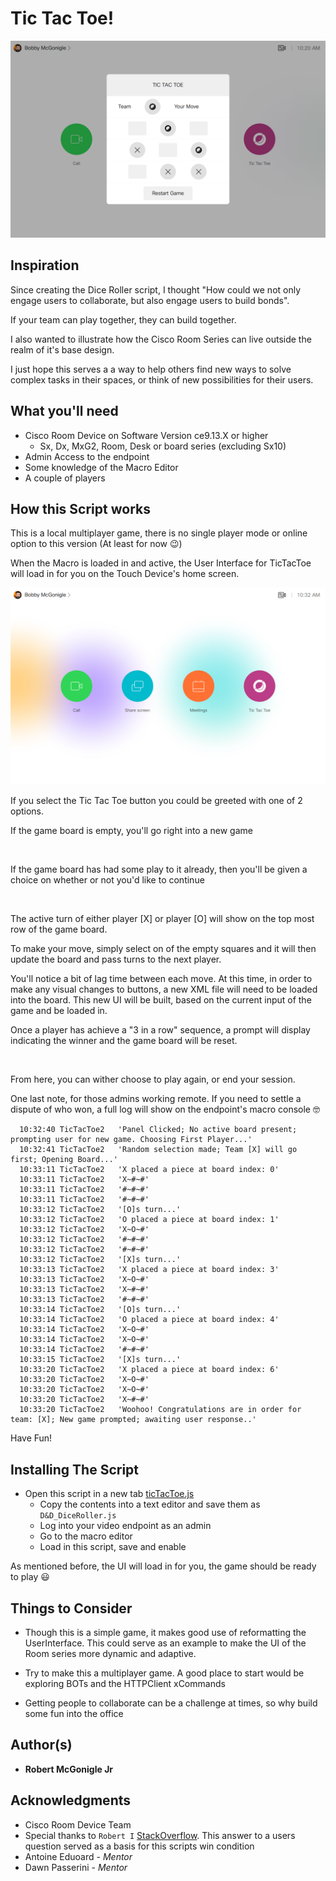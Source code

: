 # Tic Tac Toe!

![PartiallyFilledBoard](https://github.com/Bobby-McGonigle/Cisco-RoomDevice-Macro-Projects-Examples/blob/master/Games/TicTacToe/images/05_BoardFilling.png)

## Inspiration

Since creating the Dice Roller script, I thought "How could we not only engage users to collaborate, but also engage users to build bonds".

If your team can play together, they can build together.

I also wanted to illustrate how the Cisco Room Series can live outside the realm of it's base design.

I just hope this serves a a way to help others find new ways to solve complex tasks in their spaces, or think of new possibilities for their users.

## What you'll need

* Cisco Room Device on Software Version ce9.13.X or higher
  * Sx, Dx, MxG2, Room, Desk or board series (excluding Sx10)
* Admin Access to the endpoint
* Some knowledge of the Macro Editor
* A couple of players

## How this Script works

This is a local multiplayer game, there is no single player mode or online option to this version (At least for now :wink:)

When the Macro is loaded in and active, the User Interface for TicTacToe will load in for you on the Touch Device's home screen.

![HomeScreen](https://github.com/Bobby-McGonigle/Cisco-RoomDevice-Macro-Projects-Examples/blob/master/Games/TicTacToe/images/01_Home.png)

If you select the Tic Tac Toe button you could be greeted with one of 2 options.

If the game board is empty, you'll go right into a new game

![]()

If the game board has had some play to it already, then you'll be given a choice on whether or not you'd like to continue

![]()

The active turn of either player [X] or player [O] will show on the top most row of the game board.

To make your move, simply select on of the empty squares and it will then update the board and pass turns to the next player.

You'll notice a bit of lag time between each move. At this time, in order to make any visual changes to buttons, a new XML file will need to be loaded into the board. This new UI will be built, based on the current input of the game and be loaded in. 

Once a player has achieve a "3 in a row" sequence, a prompt will display indicating the winner and the game board will be reset.

![]()

From here, you can wither choose to play again, or end your session.

One last note, for those admins working remote. If you need to settle a dispute of who won, a full log will show on the endpoint's macro console :nerd_face:

```
  10:32:40 TicTacToe2	'Panel Clicked; No active board present; prompting user for new game. Choosing First Player...'
  10:32:41 TicTacToe2	'Random selection made; Team [X] will go first; Opening Board...'
  10:33:11 TicTacToe2	'X placed a piece at board index: 0'
  10:33:11 TicTacToe2	'X~#~#'
  10:33:11 TicTacToe2	'#~#~#'
  10:33:11 TicTacToe2	'#~#~#'
  10:33:12 TicTacToe2	'[O]s turn...'
  10:33:12 TicTacToe2	'O placed a piece at board index: 1'
  10:33:12 TicTacToe2	'X~O~#'
  10:33:12 TicTacToe2	'#~#~#'
  10:33:12 TicTacToe2	'#~#~#'
  10:33:12 TicTacToe2	'[X]s turn...'
  10:33:13 TicTacToe2	'X placed a piece at board index: 3'
  10:33:13 TicTacToe2	'X~O~#'
  10:33:13 TicTacToe2	'X~#~#'
  10:33:13 TicTacToe2	'#~#~#'
  10:33:14 TicTacToe2	'[O]s turn...'
  10:33:14 TicTacToe2	'O placed a piece at board index: 4'
  10:33:14 TicTacToe2	'X~O~#'
  10:33:14 TicTacToe2	'X~O~#'
  10:33:14 TicTacToe2	'#~#~#'
  10:33:15 TicTacToe2	'[X]s turn...'
  10:33:20 TicTacToe2	'X placed a piece at board index: 6'
  10:33:20 TicTacToe2	'X~O~#'
  10:33:20 TicTacToe2	'X~O~#'
  10:33:20 TicTacToe2	'X~#~#'
  10:33:20 TicTacToe2	'Woohoo! Congratulations are in order for team: [X]; New game prompted; awaiting user response..'
```

Have Fun!

## Installing The Script
* Open this script in a new tab [ticTacToe.js](https://github.com/Bobby-McGonigle/Cisco-RoomDevice-Macro-Projects-Examples/blob/master/Games/TicTacToe/ticTacToe.js)
  * Copy the contents into a text editor and save them as ```D&D_DiceRoller.js```
  * Log into your video endpoint as an admin
  * Go to the macro editor
  * Load in this script, save and enable

As mentioned before, the UI will load in for you, the game should be ready to play :smiley:

## Things to Consider

* Though this is a simple game, it makes good use of reformatting the UserInterface. This could serve as an example to make the UI of the Room series more dynamic and adaptive.

* Try to make this a multiplayer game. A good place to start would be exploring BOTs and the HTTPClient xCommands

* Getting people to collaborate can be a challenge at times, so why build some fun into the office

## Author(s)

* **Robert McGonigle Jr**

## Acknowledgments

* Cisco Room Device Team
* Special thanks to ```Robert I``` [StackOverflow](https://stackoverflow.com/questions/45703381/javascript-tic-tac-toe-how-to-loop-through-win-condition). This answer to a users question served as a basis for this scripts win condition
* Antoine Eduoard - *Mentor*
* Dawn Passerini - *Mentor*
